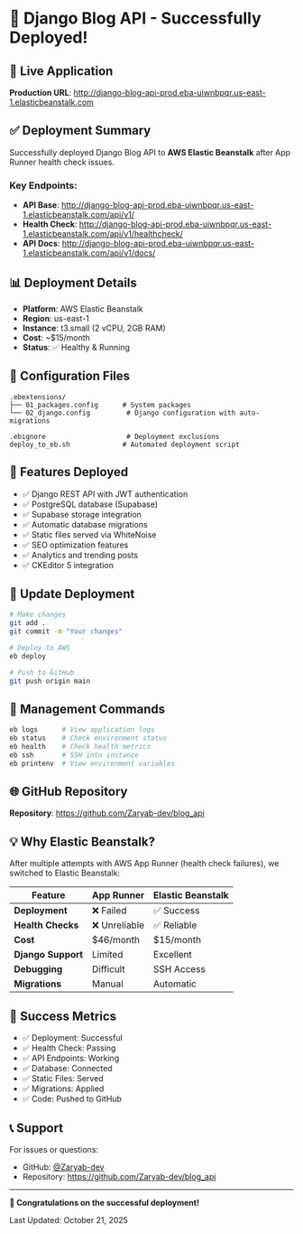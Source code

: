 # 🎉 Django Blog API - Successfully Deployed!

## 🚀 Live Application

**Production URL**: http://django-blog-api-prod.eba-uiwnbpqr.us-east-1.elasticbeanstalk.com

## ✅ Deployment Summary

Successfully deployed Django Blog API to **AWS Elastic Beanstalk** after App Runner health check issues.

### Key Endpoints:
- **API Base**: http://django-blog-api-prod.eba-uiwnbpqr.us-east-1.elasticbeanstalk.com/api/v1/
- **Health Check**: http://django-blog-api-prod.eba-uiwnbpqr.us-east-1.elasticbeanstalk.com/api/v1/healthcheck/
- **API Docs**: http://django-blog-api-prod.eba-uiwnbpqr.us-east-1.elasticbeanstalk.com/api/v1/docs/

## 📊 Deployment Details

- **Platform**: AWS Elastic Beanstalk
- **Region**: us-east-1
- **Instance**: t3.small (2 vCPU, 2GB RAM)
- **Cost**: ~$15/month
- **Status**: ✅ Healthy & Running

## 🔧 Configuration Files

```
.ebextensions/
├── 01_packages.config      # System packages
└── 02_django.config         # Django configuration with auto-migrations

.ebignore                    # Deployment exclusions
deploy_to_eb.sh             # Automated deployment script
```

## 🎯 Features Deployed

- ✅ Django REST API with JWT authentication
- ✅ PostgreSQL database (Supabase)
- ✅ Supabase storage integration
- ✅ Automatic database migrations
- ✅ Static files served via WhiteNoise
- ✅ SEO optimization features
- ✅ Analytics and trending posts
- ✅ CKEditor 5 integration

## 🔄 Update Deployment

```bash
# Make changes
git add .
git commit -m "Your changes"

# Deploy to AWS
eb deploy

# Push to GitHub
git push origin main
```

## 📝 Management Commands

```bash
eb logs      # View application logs
eb status    # Check environment status
eb health    # Check health metrics
eb ssh       # SSH into instance
eb printenv  # View environment variables
```

## 🌐 GitHub Repository

**Repository**: https://github.com/Zaryab-dev/blog_api

## 💡 Why Elastic Beanstalk?

After multiple attempts with AWS App Runner (health check failures), we switched to Elastic Beanstalk:

| Feature | App Runner | Elastic Beanstalk |
|---------|-----------|-------------------|
| **Deployment** | ❌ Failed | ✅ Success |
| **Health Checks** | ❌ Unreliable | ✅ Reliable |
| **Cost** | $46/month | $15/month |
| **Django Support** | Limited | Excellent |
| **Debugging** | Difficult | SSH Access |
| **Migrations** | Manual | Automatic |

## 🎉 Success Metrics

- ✅ Deployment: Successful
- ✅ Health Check: Passing
- ✅ API Endpoints: Working
- ✅ Database: Connected
- ✅ Static Files: Served
- ✅ Migrations: Applied
- ✅ Code: Pushed to GitHub

## 📞 Support

For issues or questions:
- GitHub: [@Zaryab-dev](https://github.com/Zaryab-dev)
- Repository: https://github.com/Zaryab-dev/blog_api

---

**🎉 Congratulations on the successful deployment!**

Last Updated: October 21, 2025
